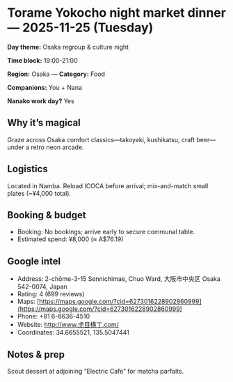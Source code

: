 # Torame Yokocho night market dinner — 2025-11-25 (Tuesday)

**Day theme:** Osaka regroup & culture night

**Time block:** 19:00-21:00

**Region:** Osaka — **Category:** Food

**Companions:** You + Nana

**Nanako work day?** Yes

## Why it’s magical
Graze across Osaka comfort classics—takoyaki, kushikatsu, craft beer—under a retro neon arcade.

## Logistics
Located in Namba. Reload ICOCA before arrival; mix-and-match small plates (~¥4,000 total).

## Booking & budget
- Booking: No bookings; arrive early to secure communal table.
- Estimated spend: ¥8,000 (≈ A$76.19)

## Google intel
- Address: 2-chōme-3-15 Sennichimae, Chuo Ward, 大阪市中央区 Osaka 542-0074, Japan
- Rating: 4 (699 reviews)
- Maps: [https://maps.google.com/?cid=6273016228902860999](https://maps.google.com/?cid=6273016228902860999)
- Phone: +81 6-6636-4510
- Website: http://www.虎目横丁.com/
- Coordinates: 34.6655521, 135.5047441

## Notes & prep
Scout dessert at adjoining “Electric Cafe” for matcha parfaits.
